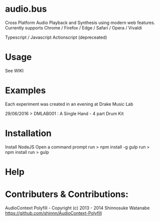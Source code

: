 audio.bus
========

Cross Platform Audio Playback and Synthesis using modern web features.
Currently supports Chrome / Firefox / Edge / Safari / Opera / Vivaldi

Typescript / Javascript
Actionscript (depreceated)


Usage
===
See WIKI


Examples
===
Each experiment was created in an evening at Drake Music Lab

29/06/2016 > DMLAB001 : A Single Hand - 4 part Drum Kit





Installation
===
Install NodeJS
Open a command prompt
run > npm install -g gulp
run > npm install
run > gulp




Help
===







Contributers & Contributions:
===

AudioContext Polyfill - Copyright (c) 2013 - 2014 Shinnosuke Watanabe
https://github.com/shinnn/AudioContext-Polyfill
